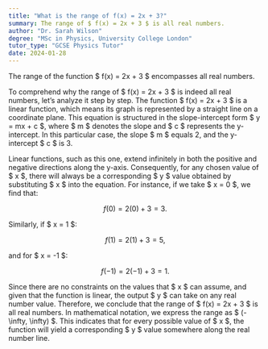 ```yaml
---
title: "What is the range of f(x) = 2x + 3?"
summary: The range of $ f(x) = 2x + 3 $ is all real numbers.
author: "Dr. Sarah Wilson"
degree: "MSc in Physics, University College London"
tutor_type: "GCSE Physics Tutor"
date: 2024-01-28
---
```


The range of the function $ f(x) = 2x + 3 $ encompasses all real numbers.

To comprehend why the range of $ f(x) = 2x + 3 $ is indeed all real numbers, let’s analyze it step by step. The function $ f(x) = 2x + 3 $ is a linear function, which means its graph is represented by a straight line on a coordinate plane. This equation is structured in the slope-intercept form $ y = mx + c $, where $ m $ denotes the slope and $ c $ represents the y-intercept. In this particular case, the slope $ m $ equals $2$, and the y-intercept $ c $ is $3$.

Linear functions, such as this one, extend infinitely in both the positive and negative directions along the y-axis. Consequently, for any chosen value of $ x $, there will always be a corresponding $ y $ value obtained by substituting $ x $ into the equation. For instance, if we take $ x = 0 $, we find that:

$$
f(0) = 2(0) + 3 = 3.
$$

Similarly, if $ x = 1 $:

$$
f(1) = 2(1) + 3 = 5,
$$

and for $ x = -1 $:

$$
f(-1) = 2(-1) + 3 = 1.
$$

Since there are no constraints on the values that $ x $ can assume, and given that the function is linear, the output $ y $ can take on any real number value. Therefore, we conclude that the range of $ f(x) = 2x + 3 $ is all real numbers. In mathematical notation, we express the range as $ (-\infty, \infty) $. This indicates that for every possible value of $ x $, the function will yield a corresponding $ y $ value somewhere along the real number line.
    